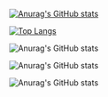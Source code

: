 [![Anurag's GitHub stats](https://github-readme-stats.vercel.app/api?username=nihatcanertug)](https://github.com/anuraghazra/github-readme-stats) 

[![Top Langs](https://github-readme-stats.vercel.app/api/top-langs/?username=nihatcanertug&exclude_repo=github-readme-stats,anuraghazra.github.io)](https://github.com/anuraghazra/github-readme-stats)

![Anurag's GitHub stats](https://github-readme-stats.vercel.app/api?username=nihatcanertug&hide=contribs,prs)


![Anurag's GitHub stats](https://github-readme-stats.vercel.app/api?username=nihatcanertug&count_private=true)

![Anurag's GitHub stats](https://github-readme-stats.vercel.app/api?username=nihatcan&show_icons=true&theme=radical)



